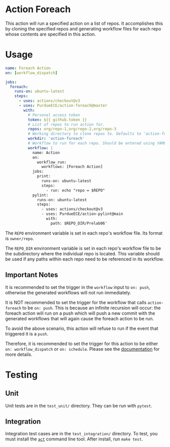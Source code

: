 # Action Foreach
This action will run a specified action on a list of repos. It accomplishes this by cloning the specified repos and generating workflow files for each repo whose contents are specified in this action.


# Usage
```yaml
name: Foreach Action
on: [workflow_dispatch]

jobs:
  foreach:
    runs-on: ubuntu-latest
    steps:
      - uses: actions/checkout@v3
      - uses: PurdueECE/action-foreach@master
        with:
          # Personal access token
          token: ${{ github.token }}
          # List of repos to run action for.
          repos: org/repo-1,org/repo-2,org/repo-3
          # Working directory to clone repos to. Defaults to 'action-foreach'.
          workdir: 'action-foreach'
          # Workflow to run for each repo. Should be entered using YAML [literal style](https://yaml.org/spec/1.2.2/#812-literal-style)
          workflow: |
            name: Action
            on:
              workflow_run:
                workflows: [Foreach Action]
            jobs:
              print:
                runs-on: ubuntu-latest
                steps:
                  - run: echo "repo = $REPO"
            pylint:
              runs-on: ubuntu-latest
              steps:
                - uses: actions/checkout@v3
                - uses: PurdueECE/action-pylint@main
                  with:
                    path: $REPO_DIR/Prelab06'
```
The `REPO` environment variable is set in each repo's workflow file. Its format is `owner/repo`.

The `REPO_DIR` environment variable is set in each repo's workflow file to be the subdirectory where the individual repo is located. This variable should be used if any paths within each repo need to be referenced in its workflow.

## Important Notes
It is recommended to set the trigger in the `workflow` input to `on: push`, otherwise the generated workflows will not run immediately.

It is NOT recommended to set the trigger for the workflow that calls `action-foreach` to be `on: push`. This is because an infinite recursion will occur: the foreach action will run on a push which will push a new commit with the generated workflows that will again cause the foreach action to be run.

To avoid the above scenario, this action will refuse to run if the event that triggered it is a `push`.

Therefore, it is recommended to set the trigger for this action to be either `on: workflow_dispatch` or `on: schedule`. Please see the [documentation](https://docs.github.com/en/actions/using-workflows/events-that-trigger-workflows) for more details.


# Testing
## Unit
Unit tests are in the `test_unit/` directory. They can be run with `pytest`.
## Integration
Integration test cases are in the `test_integration/` directory.
To test, you must install the [`act`](https://github.com/nektos/act) command line tool.
After install, run `make test`.